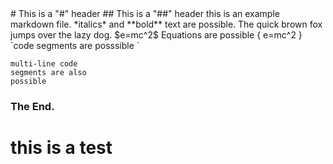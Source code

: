 <link rel="stylesheet" type="text/css" media="all" href="/test.css" />
# This is a "#" header
## This is a "##" header
this is an example markdown file.  *italics*  and **bold** text are possible.  
The quick brown fox jumps over the lazy dog.  
$e=mc^2$  
Equations are possible  
{ e=mc^2 }  
`code segments are posssible `  

```
multi-line code
segments are also
possible
```

### The End.

<h1> this is a test </h1>





